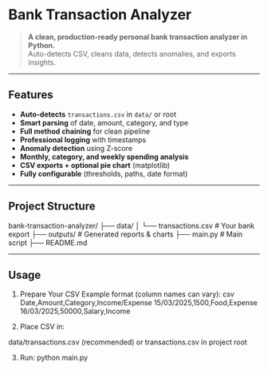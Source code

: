 # Bank Transaction Analyzer  

> **A clean, production-ready personal bank transaction analyzer in Python.**  
> Auto-detects CSV, cleans data, detects anomalies, and exports insights.

---

## Features

- **Auto-detects** `transactions.csv` in `data/` or root  
- **Smart parsing** of date, amount, category, and type  
- **Full method chaining** for clean pipeline  
- **Professional logging** with timestamps  
- **Anomaly detection** using Z-score  
- **Monthly, category, and weekly spending analysis**  
- **CSV exports + optional pie chart** (matplotlib)  
- **Fully configurable** (thresholds, paths, date format)

---

## Project Structure

bank-transaction-analyzer/
├── data/
│   └── transactions.csv          # Your bank export
├── outputs/                      # Generated reports & charts
├── main.py              # Main script
├── README.md

---

## Usage

1. Prepare Your CSV
Example format (column names can vary):
csv
Date,Amount,Category,Income/Expense
15/03/2025,1500,Food,Expense
16/03/2025,50000,Salary,Income

2. Place CSV in:

data/transactions.csv (recommended)
or transactions.csv in project root

3. Run:
python main.py